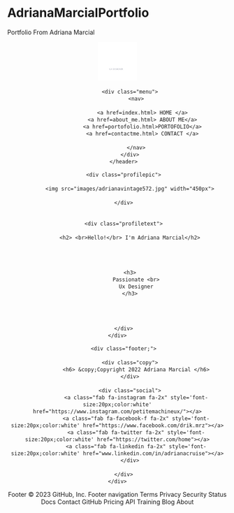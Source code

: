 # AdrianaMarcialPortfolio
Portfolio From Adriana Marcial
<!DOCTYPE html>
<html>
<head>
    <meta charset="utf-8">
    <meta name="viewport" content="width=device-width, initial-scale=1.0">
    <title> Adriana Marcial Personal Website </title>
    <link rel="stylesheet" href="styles.css">
    <script src="https://kit.fontawesome.com/a85fc88fc8.js" crossorigin="anonymous"></script>
    <link rel="stylesheet" href="https://use.typekit.net/rvv1kdh.css">
    <link rel="preconnect" href="https://fonts.gstatic.com">
    <link href="https://fonts.googleapis.com/css2?family=Dancing+Script:wght@700&display=swap" rel="stylesheet">
    <link rel="preconnect" href="https://fonts.gstatic.com">
    <link href="https://fonts.googleapis.com/css2?family=Roboto:wght@300&display=swap" rel="stylesheet">
    <link rel="stylesheet" href="https://use.typekit.net/rvv1kdh.css">
    <link href="https://cdn.jsdelivr.net/npm/bootstrap@5.0.2/dist/css/bootstrap.min.css" rel="stylesheet" integrity="sha384-EVSTQN3/azprG1Anm3QDgpJLIm9Nao0Yz1ztcQTwFspd3yD65VohhpuuCOmLASjC" crossorigin="anonymous">
    <meta name="viewport" content="width=device-width, initial-scale=1">







</head>

<body>
    <div id="container">
        <header>
            <div class="logo">
                <img src="images/logo_adrianamarcialux.svg" alt="Adriana Marcial Personal Website" width="90px">
            </div>

            <div class="menu">
                <nav>

                    <a href=index.html> HOME </a>
                    <a href=about_me.html> ABOUT ME</a>
                    <a href=portofolio.html>PORTOFOLIO</a>
                    <a href=contactme.html> CONTACT </a>

                </nav>
            </div>
        </header>

 
<main>
    <div class="contentmain">

        <div class="profilepic">

            <img src="images/adrianavintage572.jpg" width="450px">

        </div>


        <div class="profiletext">

            <h2> <br>Hello!</br> I'm Adriana Marcial</h2>




            <h3>
                Passionate <br>
                Ux Designer
            </h3>




        </div>
    </div>
                


</main>


        <div class="footer;">
           
            <div class="copy">
                <h6> &copy;Copyright 2022 Adriana Marcial </h6>
            </div>

            <div class="social">
                <a class="fab fa-instagram fa-2x" style='font-size:20px;color:white' href="https://www.instagram.com/petitemachineux/"></a>
                <a class="fab fa-facebook-f fa-2x" style='font-size:20px;color:white' href="https://www.facebook.com/drik.mrz"></a>
                <a class="fab fa-twitter fa-2x" style='font-size:20px;color:white' href="https://twitter.com/home"></a>
                <a class="fab fa-linkedin fa-2x" style='font-size:20px;color:white' href="www.linkedin.com/in/adrianacruise"></a>
            </div>
           
        </div>
    </div>

</body>
</html>
Footer
© 2023 GitHub, Inc.
Footer navigation
Terms
Privacy
Security
Status
Docs
Contact GitHub
Pricing
API
Training
Blog
About
